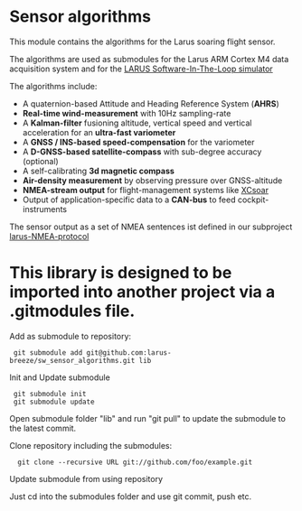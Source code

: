 # Sensor algorithms
This module contains the algorithms for the Larus soaring flight sensor.

The algorithms are used as submodules for the Larus ARM Cortex M4 data acquisition system 
and for the [LARUS Software-In-The-Loop simulator](https://github.com/larus-breeze/SIL_flight_sensor_emulator)

The algorithms include:

- A quaternion-based Attitude and Heading Reference System (**AHRS**)
- **Real-time wind-measurement** with 10Hz sampling-rate
- A **Kalman-filter** fusioning altitude, vertical speed and vertical acceleration for an **ultra-fast variometer**
- A **GNSS / INS-based speed-compensation** for the variometer
- A **D-GNSS-based satellite-compass** with sub-degree accuracy (optional)
- A self-calibrating **3d magnetic compass**
- **Air-density measurement** by observing pressure over GNSS-altitude 
- **NMEA-stream output** for flight-management systems like [XCsoar](https://github.com/XCSoar/)
- Output of application-specific data to a **CAN-bus** to feed cockpit-instruments

The sensor output as a set of NMEA sentences ist defined in our subproject [larus-NMEA-protocol](https://github.com/larus-breeze/standards-larus-NMEA-protocol)

# This library is designed to be imported into another project via a .gitmodules file.

Add as submodule to repository:

     git submodule add git@github.com:larus-breeze/sw_sensor_algorithms.git lib

Init and Update submodule

     git submodule init 
     git submodule update

Open submodule folder "lib" and run "git pull" to update the submodule to the latest commit.

Clone repository including the submodules: 

      git clone --recursive URL git://github.com/foo/example.git

Update submodule from using repository

Just cd into the submodules folder and use git commit, push etc.

